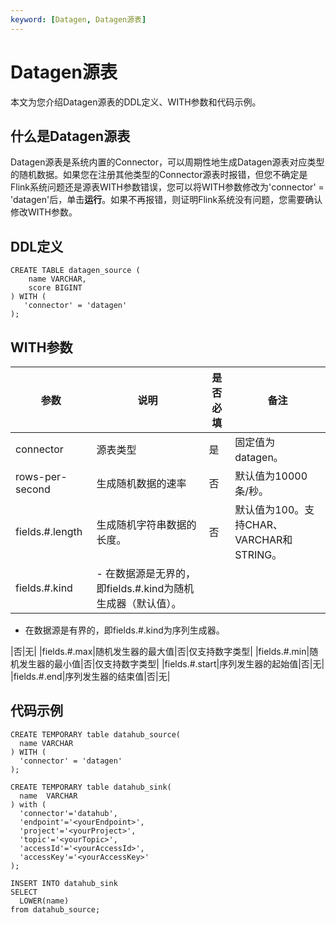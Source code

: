 ```yaml
---
keyword: [Datagen, Datagen源表]
---
```


# Datagen源表

本文为您介绍Datagen源表的DDL定义、WITH参数和代码示例。

## 什么是Datagen源表

Datagen源表是系统内置的Connector，可以周期性地生成Datagen源表对应类型的随机数据。如果您在注册其他类型的Connector源表时报错，但您不确定是Flink系统问题还是源表WITH参数错误，您可以将WITH参数修改为'connector' = 'datagen'后，单击**运行**。如果不再报错，则证明Flink系统没有问题，您需要确认修改WITH参数。

## DDL定义

```
CREATE TABLE datagen_source (
    name VARCHAR,
    score BIGINT
) WITH (
   'connector' = 'datagen'
);
```

## WITH参数

|参数|说明|是否必填|备注|
|--|--|----|--|
|connector|源表类型|是|固定值为datagen。|
|rows-per-second|生成随机数据的速率|否|默认值为10000条/秒。|
|fields.\#.length|生成随机字符串数据的长度。|否|默认值为100。支持CHAR、VARCHAR和STRING。|
|fields.\#.kind|-   在数据源是无界的，即fields.\#.kind为随机生成器（默认值）。
-   在数据源是有界的，即fields.\#.kind为序列生成器。

|否|无|
|fields.\#.max|随机发生器的最大值|否|仅支持数字类型|
|fields.\#.min|随机发生器的最小值|否|仅支持数字类型|
|fields.\#.start|序列发生器的起始值|否|无|
|fields.\#.end|序列发生器的结束值|否|无|

## 代码示例

```
CREATE TEMPORARY table datahub_source(
  name VARCHAR
) WITH (
  'connector' = 'datagen'
);

CREATE TEMPORARY table datahub_sink(
  name  VARCHAR  
) with (
  'connector'='datahub',
  'endpoint'='<yourEndpoint>',
  'project'='<yourProject>',
  'topic'='<yourTopic>',
  'accessId'='<yourAccessId>',
  'accessKey'='<yourAccessKey>'
);

INSERT INTO datahub_sink
SELECT 
  LOWER(name)
from datahub_source;
```

